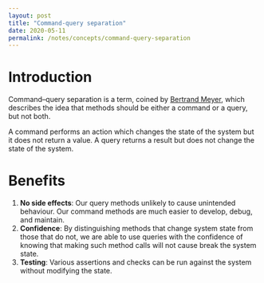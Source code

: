 ```yaml
---
layout: post
title: "Command-query separation"
date: 2020-05-11
permalink: /notes/concepts/command-query-separation
---
```


# Introduction

Command–query separation is a term, coined by [Bertrand Meyer](https://en.wikipedia.org/wiki/Bertrand_Meyer), which describes the idea that methods should be either a command or a query, but not both.

A command performs an action which changes the state of the system but it does not return a value. A query returns a result but does not change the state of the system.


# Benefits

1. **No side effects**: Our query methods unlikely to cause unintended behaviour. Our command methods are much easier to develop, debug, and maintain.
2. **Confidence**: By distinguishing methods that change system state from those that do not, we are able to use queries with the confidence of knowing that making such method calls will not cause break the system state.
3. **Testing**: Various assertions and checks can be run against the system without modifying the state.
